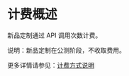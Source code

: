 # 计费概述

新品定制通过 API 调用次数计费。

说明：新品定制在公测阶段，不收取费用。

更多详情请参见：[计费方式说明](https://docs.jdcloud.com/cn/billing/pay-as-you-go)







     
    
